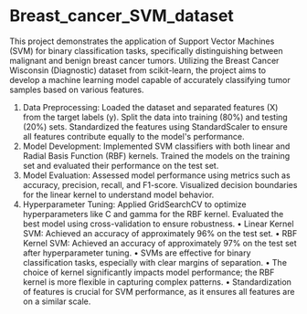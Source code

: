 # Breast_cancer_SVM_dataset
This project demonstrates the application of Support Vector Machines (SVM) for binary classification tasks, specifically distinguishing between malignant and benign breast cancer tumors. Utilizing the Breast Cancer Wisconsin (Diagnostic) dataset from scikit-learn, the project aims to develop a machine learning model capable of accurately classifying tumor samples based on various features.
1.	Data Preprocessing: Loaded the dataset and separated features (X) from the target labels (y). Split the data into training (80%) and testing (20%) sets. Standardized the features using StandardScaler to ensure all features contribute equally to the model's performance.
2.	Model Development: Implemented SVM classifiers with both linear and Radial Basis Function (RBF) kernels. Trained the models on the training set and evaluated their performance on the test set.
3.	Model Evaluation: Assessed model performance using metrics such as accuracy, precision, recall, and F1-score. Visualized decision boundaries for the linear kernel to understand model behavior.
4.	Hyperparameter Tuning: Applied GridSearchCV to optimize hyperparameters like C and gamma for the RBF kernel. Evaluated the best model using cross-validation to ensure robustness.
•	Linear Kernel SVM: Achieved an accuracy of approximately 96% on the test set.
•	RBF Kernel SVM: Achieved an accuracy of approximately 97% on the test set after hyperparameter tuning.
•	SVMs are effective for binary classification tasks, especially with clear margins of separation.
•	The choice of kernel significantly impacts model performance; the RBF kernel is more flexible in capturing complex patterns.
•	Standardization of features is crucial for SVM performance, as it ensures all features are on a similar scale.

